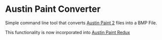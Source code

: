 # Austin Paint Converter
Simple command line tool that converts [Austin Paint 2](https://github.com/MajesticWaffle/Austin-Paint-Redux) files into a BMP File.

This functionality is now incorporated into [Austin Paint Redux](https://github.com/MajesticWaffle/Austin-Paint-Redux)
